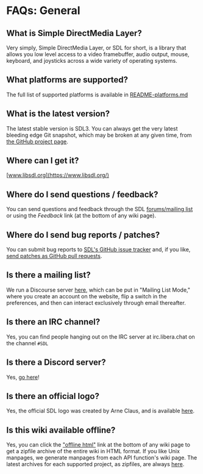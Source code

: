 # FAQs: General

## What is Simple DirectMedia Layer?
Very simply, Simple DirectMedia Layer, or SDL for short, is a library that allows you low level access to a video framebuffer, audio output, mouse, keyboard, and joysticks across a wide variety of operating systems.

## What platforms are supported?

The full list of supported platforms is available in [README-platforms.md](https://github.com/libsdl-org/SDL/blob/main/docs/README-platforms.md)

## What is the latest version?
The latest stable version is SDL3. You can always get the very latest bleeding edge Git snapshot, which may be broken at any given time, from [the GitHub project page](https://github.com/libsdl-org/SDL).

## Where can I get it?
[www.libsdl.org](https://www.libsdl.org/)

## Where do I send questions / feedback?
You can send questions and feedback through the SDL [forums/mailing list](https://discourse.libsdl.org/) or using the _Feedback_ link (at the bottom of any wiki page).

## Where do I send bug reports / patches?
You can submit bug reports to [SDL's GitHub issue tracker](https://github.com/libsdl-org/SDL/issues) and, if you like, [send patches as GitHub pull requests](https://github.com/libsdl-org/SDL/pulls).

## Is there a mailing list?
We run a Discourse server [here](https://discourse.libsdl.org/), which can be put in "Mailing List Mode," where you create an account on the website, flip a switch in the preferences, and then can interact exclusively through email thereafter.

## Is there an IRC channel?
Yes, you can find people hanging out on the IRC server at irc.libera.chat on the channel `#SDL`

## Is there a Discord server?
Yes, [go here](https://discord.com/invite/BwpFGBWsv8)!

## Is there an official logo?
Yes, the official SDL logo was created by Arne Claus, and is available [here](https://www.libsdl.org/media/SDL_logo_b.png).

## Is this wiki available offline?
Yes, you can click the ["offline html"](https://wiki.libsdl.org/static_files/offline/sdlwiki.zip) link at the bottom of any wiki page to get a zipfile archive of the entire wiki in HTML format. If you like Unix manpages, we generate manpages from each API function's wiki page. The latest archives for each supported project, as zipfiles, are always [here](https://wiki.libsdl.org/static_files/offline/manpages/).


